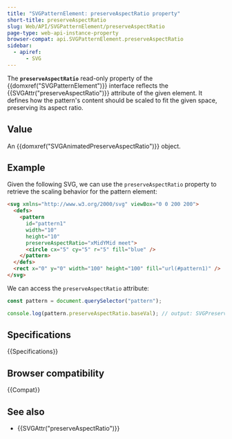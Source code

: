 ```yaml
---
title: "SVGPatternElement: preserveAspectRatio property"
short-title: preserveAspectRatio
slug: Web/API/SVGPatternElement/preserveAspectRatio
page-type: web-api-instance-property
browser-compat: api.SVGPatternElement.preserveAspectRatio
sidebar:
  - apiref:
      - SVG
---
```


The **`preserveAspectRatio`** read-only property of the {{domxref("SVGPatternElement")}} interface reflects the {{SVGAttr("preserveAspectRatio")}} attribute of the given element. It defines how the pattern's content should be scaled to fit the given space, preserving its aspect ratio.

## Value

An {{domxref("SVGAnimatedPreserveAspectRatio")}} object.

## Example

Given the following SVG, we can use the `preserveAspectRatio` property to retrieve the scaling behavior for the pattern element:

```html
<svg xmlns="http://www.w3.org/2000/svg" viewBox="0 0 200 200">
  <defs>
    <pattern
      id="pattern1"
      width="10"
      height="10"
      preserveAspectRatio="xMidYMid meet">
      <circle cx="5" cy="5" r="5" fill="blue" />
    </pattern>
  </defs>
  <rect x="0" y="0" width="100" height="100" fill="url(#pattern1)" />
</svg>
```

We can access the `preserveAspectRatio` attribute:

```js
const pattern = document.querySelector("pattern");

console.log(pattern.preserveAspectRatio.baseVal); // output: SVGPreserveAspectRatio {align: 1, meetOrSlice: 1}
```

## Specifications

{{Specifications}}

## Browser compatibility

{{Compat}}

## See also

- {{SVGAttr("preserveAspectRatio")}}
